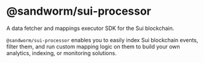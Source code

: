 # @sandworm/sui-processor

A data fetcher and mappings executor SDK for the Sui blockchain.

`@sandworm/sui-processor` enables you to easily index Sui blockchain events, filter them, and run custom mapping logic on them to build your own analytics, indexing, or monitoring solutions.
